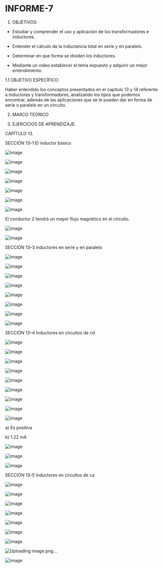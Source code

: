 # INFORME-7

1. OBJETIVOS:

- Estudiar y comprender el uso y aplicación de los transformadores e inductores. 

- Entender el cálculo de la inductancia total en serie y en paralelo.

- Determinar en que forma se dividen los inductores.

- Mediante un video establecer el tema expuesto y adquirir un mejor entendimiento.

1.1 OBJETIVO ESPECÍFICO:

Haber entendido los conceptos presentados en el capítulo 13 y 14 referente a inductores y transformadores, analizando los tipos que podemos encontrar, además de las aplicaciones que se le pueden dar en forma de serie o paralelo en un circuito.

2. MARCO TEÓRICO





3. EJERCICIOS DE APRENDIZAJE.

CAPÍTULO 13.

SECCIÓN 13–1 El inductor básico

![image](https://user-images.githubusercontent.com/117920423/217064966-8e11703e-a204-41b3-a727-c3b4feaf7bb0.png)

![image](https://user-images.githubusercontent.com/117920423/217065083-7a56268a-f696-49d9-866e-eba47d9ca8cc.png)

![image](https://user-images.githubusercontent.com/117920423/217065125-315edf44-fa69-4379-9a31-bce77c82ee40.png)

![image](https://user-images.githubusercontent.com/117920423/217065163-a8b3a1c9-5766-4c7a-819a-7c9f88a3b6bc.png)

![image](https://user-images.githubusercontent.com/117920423/217065194-3445b27f-ea4d-4e09-987d-601b91c6cb80.png)

![image](https://user-images.githubusercontent.com/117920423/217065220-12c3be8b-eff4-4c9e-a718-aa2888007378.png)

![image](https://user-images.githubusercontent.com/117920423/217065284-46a1dbbb-92fb-45e3-ac7e-311b3823f512.png)

El conductor 2 tendrá un mayor flujo magnético en el circuito.

![image](https://user-images.githubusercontent.com/117920423/217065434-fcb109b4-27e3-4380-82f2-39dea4d8ac92.png)

![image](https://user-images.githubusercontent.com/117920423/217065468-4a5a8ad8-94d0-4556-81cd-d1e7df0f3add.png)

SECCIÓN 13–3 Inductores en serie y en paralelo

![image](https://user-images.githubusercontent.com/117920423/217065603-ffc7c869-ec0d-457b-b402-c2d173057a6f.png)

![image](https://user-images.githubusercontent.com/117920423/217065643-b0178663-e60c-4ff5-9835-1d37d4bb08a9.png)

![image](https://user-images.githubusercontent.com/117920423/217065702-87b032fd-19e0-4890-8ec8-1a460a32ebee.png)

![image](https://user-images.githubusercontent.com/117920423/217065778-52cb057b-f8a7-4f41-a7a1-54b5696c37d9.png)

![image](https://user-images.githubusercontent.com/117920423/217065839-a93c4184-542d-4224-80e3-10c33f3c46e4.png)

![image](https://user-images.githubusercontent.com/117920423/217065880-b69e461e-ee0b-4aca-807a-002247834d59.png)

![image](https://user-images.githubusercontent.com/117920423/217065972-00a99ffa-4759-4ae2-b1a3-ec4b512ded5f.png)

![image](https://user-images.githubusercontent.com/117920423/217066016-69a4abba-3615-4392-b627-aa5f2f224a79.png)

SECCIÓN 13–4 Inductores en circuitos de cd

![image](https://user-images.githubusercontent.com/117920423/217066246-7a2ff363-f6d2-4566-8f5f-a55a621be1ca.png)

![image](https://user-images.githubusercontent.com/117920423/217066383-5f46665c-a189-465c-9e0b-352c9b04a5bf.png)

![image](https://user-images.githubusercontent.com/117920423/217066430-bdb24a4c-ad89-4d24-b630-ac25e53a8040.png)

![image](https://user-images.githubusercontent.com/117920423/217066475-caee79e4-d4c3-4cae-ab03-99d9b6f7c4fb.png)

![image](https://user-images.githubusercontent.com/117920423/217066541-1a8416db-7897-4be1-b8cd-910dc8dfef0b.png)

![image](https://user-images.githubusercontent.com/117920423/217066686-f3aead1c-d6ef-400d-8cda-825211d94b35.png)

![image](https://user-images.githubusercontent.com/117920423/217066724-fc507b4f-fb94-42df-a9a3-16ec43e2c6cf.png)

![image](https://user-images.githubusercontent.com/117920423/217067277-cc5e7d31-8dc7-4e9e-900e-9a17f18fa081.png)

![image](https://user-images.githubusercontent.com/117920423/217066834-ffc4d0b6-900c-4cf3-b2fd-669a06164df2.png)

a) Es positiva

b) 1.22 mA

![image](https://user-images.githubusercontent.com/117920423/217067327-5a13e385-dbfe-44a0-ab57-ce14c2175d09.png)

![image](https://user-images.githubusercontent.com/117920423/217067360-827f2bab-b0c7-4d44-a8ef-803906a8b020.png)

![image](https://user-images.githubusercontent.com/117920423/217067471-01032516-8bda-4f30-8df2-a18a2739903a.png)

SECCIÓN 13–5 Inductores en circuitos de ca

![image](https://user-images.githubusercontent.com/117920423/217067589-d414031c-1015-4896-be35-65917f4f342e.png)

![image](https://user-images.githubusercontent.com/117920423/217067685-6fc3d3d1-d2b0-4d47-abd0-7d0075c5ec8a.png)

![image](https://user-images.githubusercontent.com/117920423/217067802-72ac683e-56f6-4c2f-a762-a462b412d070.png)

![image](https://user-images.githubusercontent.com/117920423/217067876-0149398f-ecad-4fc1-a254-385ead821f8b.png)

![image](https://user-images.githubusercontent.com/117920423/217067905-373d467d-4507-4aab-80f3-184b1895578c.png)

![image](https://user-images.githubusercontent.com/117920423/217067971-0f3cf645-5224-45b3-8a2a-f27a75f8e0c0.png)

![image](https://user-images.githubusercontent.com/117920423/217068013-9c912670-4ea0-4334-b3bf-a7e8d046071d.png)

![Uploading image.png…]()

![image](https://user-images.githubusercontent.com/117920423/217068144-a68d07db-98c7-4343-ace5-123197401b65.png)





















































